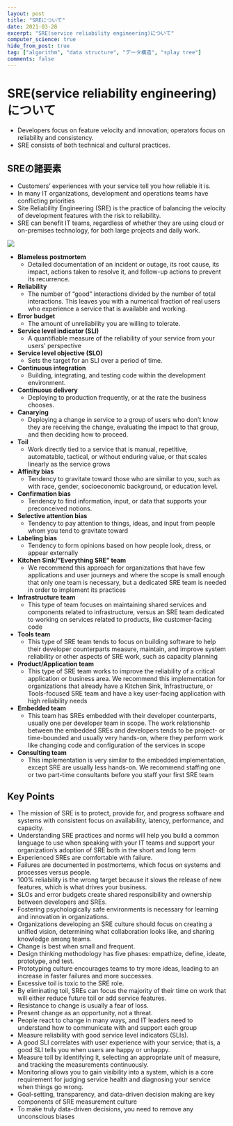 ```yaml
---
layout: post
title: "SREについて"
date: 2021-03-28
excerpt: "SRE(service reliability engineering)について"
computer_science: true
hide_from_post: true
tag: ["algorithm", "data structure", "データ構造", "splay tree"]
comments: false
---
```


# SRE(service reliability engineering)について
 - Developers focus on feature velocity and innovation; operators focus on reliability and consistency.
 - SRE consists of both technical and cultural practices.

## SREの諸要素
 - Customers’ experiences with your service tell you how reliable it is.
 - In many IT organizations, development and operations teams have conflicting priorities 
 - Site Reliability Engineering (SRE) is the practice of balancing the velocity of development features with the risk to reliability.
 - SRE can benefit IT teams, regardless of whether they are using cloud or on-premises technology, for both large projects and daily work.

<div>
  <img src="https://user-images.githubusercontent.com/4949982/113293054-40cfb700-9330-11eb-9ddf-a09f488a0928.png">
</div>

 - **Blameless postmortem**
   - Detailed documentation of an incident or outage, its root cause, its impact, actions taken to resolve it, and follow-up actions to prevent its recurrence. 
 - **Reliability**
   - The number of “good” interactions divided by the number of total interactions. This leaves you with a numerical fraction of real users who experience a service that is available and working.
 - **Error budget**
   - The amount of unreliability you are willing to tolerate.
 - **Service level indicator (SLI)**
   - A quantifiable measure of the reliability of your service from your users' perspective
 - **Service level objective (SLO)**
   - Sets the target for an SLI over a period of time.
 - **Continuous integration**
   - Building, integrating, and testing code within the development environment.
 - **Continuous delivery**
   - Deploying to production frequently, or at the rate the business chooses.
 - **Canarying** 
   - Deploying a change in service to a group of users who don’t know they are receiving the change, evaluating the impact to that group, and then deciding how to proceed.
 - **Toil**
   - Work directly tied to a service that is manual, repetitive, automatable, tactical, or without enduring value, or that scales linearly as the service grows
 - **Affinity bias**
   - Tendency to gravitate toward those who are similar to you, such as with race, gender, socioeconomic background, or education level.
 - **Confirmation bias**
   - Tendency to find information, input, or data that supports your preconceived notions.
 - **Selective attention bias**
   - Tendency to pay attention to things, ideas, and input from people whom you tend to gravitate toward
 - **Labeling bias**
   - Tendency to form opinions based on how people look, dress, or appear externally
 - **Kitchen Sink/”Everything SRE” team**
   - We recommend this approach for organizations that have few applications and user journeys and where the scope is small enough that only one team is necessary, but a dedicated SRE team is needed in order to implement its practices
 - **Infrastructure team**
   - This type of team focuses on maintaining shared services and components related to infrastructure, versus an SRE team dedicated to working on services related to products, like customer-facing code
 - **Tools team**
   - This type of SRE team tends to focus on building software to help their developer counterparts measure, maintain, and improve system reliability or other aspects of SRE work, such as capacity planning
 - **Product/Application team**
   - This type of SRE team works to improve the reliability of a critical application or business area. We recommend this implementation for organizations that already have a Kitchen Sink, Infrastructure, or Tools-focused SRE team and have a key user-facing application with high reliability needs 
 - **Embedded team**
   - This team has SREs embedded with their developer counterparts, usually one per developer team in scope. The work relationship between the embedded SREs and developers tends to be project- or time-bounded and usually very hands-on, where they perform work like changing code and configuration of the services in scope
 - **Consulting team**
   - This implementation is very similar to the embedded implementation, except SRE are usually less hands-on. We recommend staffing one or two part-time consultants before you staff your first SRE team
 
## Key Points
   - The mission of SRE is to protect, provide for, and progress software and systems with consistent focus on availability, latency, performance, and capacity.
   - Understanding SRE practices and norms will help you build a common language to use when speaking with your IT teams and support your organization’s adoption of SRE both in the short and long term
   - Experienced SREs are comfortable with failure.
   - Failures are documented in postmortems, which focus on systems and processes versus people.
   - 100% reliability is the wrong target because it slows the release of new features, which is what drives your business.
   - SLOs and error budgets create shared responsibility and ownership between developers and SREs.
   - Fostering psychologically safe environments is necessary for learning and innovation in organizations.
   - Organizations developing an SRE culture should focus on creating a unified vision, determining what collaboration looks like, and sharing knowledge among teams.
   - Change is best when small and frequent.
   - Design thinking methodology has five phases: empathize, define, ideate, prototype, and test.
   - Prototyping culture encourages teams to try more ideas, leading to an increase in faster failures and more successes.
   - Excessive toil is toxic to the SRE role.
   - By eliminating toil, SREs can focus the majority of their time on work that will either reduce future toil or add service features.
   - Resistance to change is usually a fear of loss.
   - Present change as an opportunity, not a threat.
   - People react to change in many ways, and IT leaders need to understand how to communicate with and support each group
   - Measure reliability with good service level indicators (SLIs).
   - A good SLI correlates with user experience with your service; that is, a good SLI tells you when users are happy or unhappy.
   - Measure toil by identifying it, selecting an appropriate unit of measure, and tracking the measurements continuously.
   - Monitoring allows you to gain visibility into a system, which is a core requirement for judging service health and diagnosing your service when things go wrong.
   - Goal-setting, transparency, and data-driven decision making are key components of SRE measurement culture
   - To make truly data-driven decisions, you need to remove any unconscious biases
